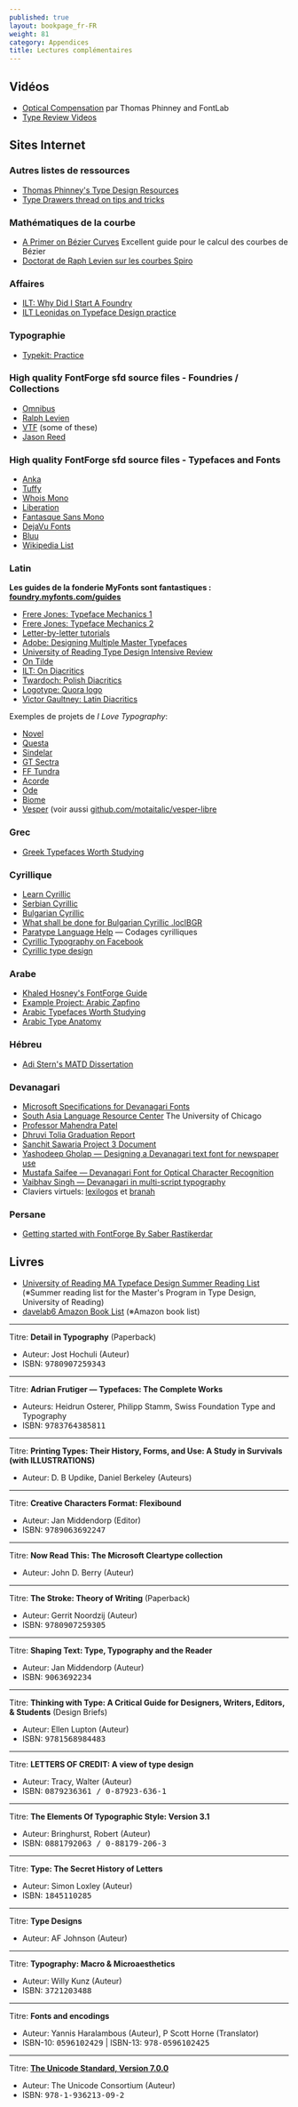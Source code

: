 ```yaml
---
published: true
layout: bookpage_fr-FR
weight: 81
category: Appendices
title: Lectures complémentaires
---
```


## Vidéos

* [Optical Compensation](https://www.youtube.com/watch?v=LR-CG5eB3nQ) par Thomas Phinney and FontLab
* [Type Review Videos](https://vimeo.com/typereview/videos)

## Sites Internet

### Autres listes de ressources

* [Thomas Phinney's Type Design Resources](http://www.thomasphinney.com/type-design-resources/)
* [Type Drawers thread on tips and tricks](https://typedrawers.com/discussion/3993/your-most-valuable-tips-tricks-in-type-design#latest)

### Mathématiques de la courbe

* [A Primer on Bézier Curves](http://pomax.github.io/bezierinfo/) Excellent guide pour le calcul des courbes de Bézier
* [Doctorat de Raph Levien sur les courbes Spiro](http://raph.levien.com/phd)

### Affaires

* [ILT: Why Did I Start A Foundry](http://ilovetypography.com/2010/05/06/why-did-i-start-a-type-foundry/)
* [ILT Leonidas on Typeface Design practice](http://ilovetypography.com/2010/03/25/a-few-things-i%E2%80%99ve-learned-about-typeface-design/)

### Typographie

* [Typekit: Practice](http://practice.typekit.com/)

### High quality FontForge sfd source files - Foundries / Collections

* [Omnibus](https://github.com/Omnibus-Type/)
* [Ralph Levien](http://levien.com/type/myfonts/)
* [VTF](https://velvetyne.fr/) (some of these)
* [Jason Reed](http://jcreed.org/fonts/)

### High quality FontForge sfd source files - Typefaces and Fonts

* [Anka](https://code.google.com/archive/p/anka-coder-fonts/source/default/source)
* [Tuffy](http://tulrich.com/fonts/)
* [Whois Mono](https://github.com/raphaelbastide/Whois-mono/)
* [Liberation](https://fedorahosted.org/liberation-fonts/)
* [Fantasque Sans Mono](https://github.com/belluzj/fantasque-sans)
* [DejaVu Fonts](https://dejavu-fonts.org/)
* [Bluu](https://velvetyne.fr/#bluu)
* [Wikipedia List](https://en.wikipedia.org/wiki/FontForge)

### Latin

**Les guides de la fonderie MyFonts sont fantastiques : [foundry.myfonts.com/guides](https://foundry.myfonts.com/guides/)**

* [Frere Jones: Typeface Mechanics 1](http://www.frerejones.com/blog/typeface-mechanics-001/)
* [Frere Jones: Typeface Mechanics 2](http://www.frerejones.com/blog/typeface-mechanics-002/)
* [Letter-by-letter tutorials](http://letterpunch.blogspot.com/)
* [Adobe: Designing Multiple Master Typefaces](https://www.google.com/search?q=Designing+Multiple+Master+Typefaces)
* [University of Reading Type Design Intensive Review](http://www.creativebloq.com/typography/design-your-own-typeface-8133919)
* [On Tilde](http://www.shadycharacters.co.uk/2015/03/miscellany-60-tilde/)
* [ILT: On Diacritics](http://ilovetypography.com/2009/01/24/on-diacritics/)
* [Twardoch: Polish Diacritics](http://www.twardoch.com/download/polishhowto/)
* [Logotype: Quora logo](https://www.quora.com/How-is-the-new-Quora-logo-different-from-the-old-one/answer/Christian-Schwartz-1)
* [Victor Gaultney: Latin Diacritics](http://gaultney.org/jvgtype/research/)

Exemples de projets de *I Love Typography*:

* [Novel](http://ilovetypography.com/2012/05/15/making-fonts-novel-typeface/)
* [Questa](http://ilovetypography.com/2014/10/08/questa-fonts-project/)
* [Sindelar](http://ilovetypography.com/2015/05/05/making-fonts-sindelar)
* [GT Sectra](http://ilovetypography.com/2015/01/13/making-fonts-gt-sectra)
* [FF Tundra](http://ilovetypography.com/2011/10/05/the-making-of-ff-tundra/)
* [Acorde](http://ilovetypography.com/2010/10/10/the-making-of-acorde-2/)
* [Ode](http://ilovetypography.com/2010/09/01/ode-fresh-start-for-a-broken-script/)
* [Biome](http://ilovetypography.com/2010/07/01/font-design-biome-the-making-of-a-typeface/)
* [Vesper](http://ilovetypography.com/2009/12/15/font-design-vesper-typeface-devanagari/) (voir aussi [github.com/motaitalic/vesper-libre](https://github.com/motaitalic/vesper-libre)

### Grec

* [Greek Typefaces Worth Studying](http://leonidas.org/greek-type-design/greek-typefaces-worth-studying/)

### Cyrillique

* [Learn Cyrillic](http://learncyrillic.tumblr.com )
* [Serbian Cyrillic](http://tipometar.org/indexEng.html)
* [Bulgarian Cyrillic](http://www.cyrillicsly.com/)
* [What shall be done for Bulgarian Cyrillic .loclBGR](http://www.lettersoup.de/what-shall-be-done-for-bulgarian-cyrillic-loclbgr/)
* [Paratype Language Help](http://www.paratype.com/help/language/) &mdash; Codages cyrilliques
* [Cyrillic Typography on Facebook](https://www.facebook.com/groups/170175253103197/)
* [Cyrillic type design](http://luc.devroye.org/cyrillic.html)

### Arabe

* [Khaled Hosney's FontForge Guide](http://ojuba.org/wiki/docs/%D8%AA%D8%B7%D9%88%D9%8A%D8%B1_%D8%A7%D9%84%D8%AE%D8%B7%D9%88%D8%B7)
* [Example Project: Arabic Zapfino](http://ilovetypography.com/2015/02/22/making-arabic-fonts-climbing-everest/)
* [Arabic Typefaces Worth Studying](http://tntypography.eu/resources-list/arabic-typefaces-worth-studying-2/)
* [Arabic Type Anatomy](http://blog.29lt.com/2015/07/30/arabic-type-anatomy-typographic-terms/)

### Hébreu

* [Adi Stern's MATD Dissertation](http://issuu.com/gerryleonidas/docs/2003_dissertation_adistern)

### Devanagari

* [Microsoft Specifications for Devanagari Fonts](http://www.microsoft.com/typography/OpenTypeDev/devanagari/intro.htm)
* [South Asia Language Resource Center](http://salrc.uchicago.edu/) The University of Chicago
* [Professor Mahendra Patel](http://patelmc.wordpress.com/mahendrapatel/typedesign/)
* [Dhruvi Tolia Graduation Report](http://issuu.com/dhruvi/docs/graduation_report)
* [Sanchit Sawaria Project 3 Document](http://issuu.com/sanchitsawaria/docs/kathandoc)
* [Yashodeep Gholap &mdash; Designing a Devanagari text font for newspaper use](http://www.yashodeepgholap.com/Article.html)
* [Mustafa Saifee &mdash; Devanagari Font for Optical Character Recognition](https://www.behance.net/gallery/11968313/Devanagari-Font-for-Optical-Character-Recognition)
* [Vaibhav Singh &mdash; Devanagari in multi-script typography](http://issuu.com/typefacedesign/docs/vaibhav_singh_dissertation)
* Claviers virtuels: [lexilogos](http://www.lexilogos.com/keyboard/devanagari.htm) et [branah](http://www.branah.com/devanagariinscript)

### Persane

* [Getting started with FontForge By Saber Rastikerdar](https://rastikerdar.github.io/getting-started-with-fontforge/)

## Livres

* [University of Reading MA Typeface Design Summer Reading List](http://blog.8faces.com/post/53602804428/summer-reading) (※Summer reading list for the Master's Program in Type Design, University of Reading)
* [davelab6 Amazon Book List](http://amazon.com/hz/wishlist/ls/2FX3U5FJZ3IK0/) (※Amazon book list)

<hr />

Titre: **Detail in Typography** (Paperback)

* Auteur: Jost Hochuli (Auteur)
* ISBN: <tt>9780907259343</tt>

<hr />

Titre: **Adrian Frutiger &mdash; Typefaces: The Complete Works**

* Auteurs: Heidrun Osterer, Philipp Stamm, Swiss Foundation Type and Typography
* ISBN: <tt>9783764385811</tt>

<hr />

Titre: **Printing Types: Their History, Forms, and Use: A Study in Survivals (with ILLUSTRATIONS)**

* Auteur: D. B Updike,  Daniel Berkeley (Auteurs)

<hr />

Titre: **Creative Characters Format: Flexibound**

* Auteur: Jan Middendorp (Editor)
* ISBN: <tt>9789063692247</tt>

<hr />

Titre: **Now Read This: The Microsoft Cleartype collection**

* Auteur: John D. Berry (Auteur)

<hr />

Titre: **The Stroke: Theory of Writing** (Paperback)

* Auteur: Gerrit Noordzij (Auteur)
* ISBN: <tt>9780907259305</tt>

<hr />

Titre: **Shaping Text: Type, Typography and the Reader**

* Auteur: Jan Middendorp  (Auteur)
* ISBN: <tt>9063692234</tt>

<hr />

Titre: **Thinking with Type: A Critical Guide for Designers, Writers, Editors, &amp; Students** (Design Briefs)

* Auteur: Ellen Lupton (Auteur)
* ISBN: <tt>9781568984483</tt>

<hr />

Titre: **LETTERS OF CREDIT: A view of type design**

* Auteur: Tracy, Walter (Auteur)
* ISBN: <tt>0879236361 / 0-87923-636-1</tt>

<hr />

Titre: **The Elements Of Typographic Style: Version 3.1**

* Auteur: Bringhurst, Robert (Auteur)
* ISBN: <tt>0881792063 / 0-88179-206-3</tt>

<hr />

Titre: **Type: The Secret History of Letters**

* Auteur: Simon Loxley (Auteur)
* ISBN: <tt>1845110285</tt>

<hr />

Titre: **Type Designs**

* Auteur: AF Johnson (Auteur)

<hr />

Titre: **Typography: Macro &amp; Microaesthetics**

* Auteur: Willy Kunz (Auteur)
* ISBN: <tt>3721203488</tt>

<hr />

Titre: **Fonts and encodings**

* Auteur: Yannis Haralambous (Auteur), P Scott Horne (Translator)
* ISBN-10: <tt>0596102429</tt> | ISBN-13: <tt>978-0596102425</tt>

<hr />

Titre: **[The Unicode Standard, Version 7.0.0](http://www.unicode.org/versions/Unicode7.0.0/)**

* Auteur: The Unicode Consortium (Auteur)
* ISBN: <tt>978-1-936213-09-2</tt>
